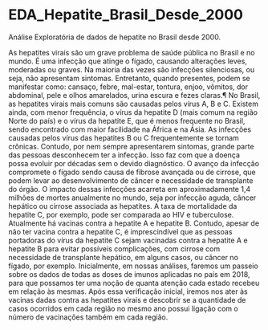 # EDA_Hepatite_Brasil_Desde_2000
Análise Exploratória de dados de hepatite no Brasil desde 2000.

As hepatites virais são um grave problema de saúde pública no Brasil e no mundo. É uma infecção que atinge o fígado, causando alterações leves, moderadas ou graves. Na maioria das vezes são infecções silenciosas, ou seja, não apresentam sintomas. Entretanto, quando presentes, podem se manifestar como: cansaço, febre, mal-estar, tontura, enjoo, vômitos, dor abdominal, pele e olhos amarelados, urina escura e fezes claras.¶
No Brasil, as hepatites virais mais comuns são causadas pelos vírus A, B e C. Existem ainda, com menor frequência, o vírus da hepatite D (mais comum na região Norte do país) e o vírus da hepatite E, que é menos frequente no Brasil, sendo encontrado com maior facilidade na África e na Ásia.
As infecções causadas pelos vírus das hepatites B ou C frequentemente se tornam crônicas. Contudo, por nem sempre apresentarem sintomas, grande parte das pessoas desconhecem ter a infecção. Isso faz com que a doença possa evoluir por décadas sem o devido diagnóstico. O avanço da infecção compromete o fígado sendo causa de fibrose avançada ou de cirrose, que podem levar ao desenvolvimento de câncer e necessidade de transplante do órgão.
O impacto dessas infecções acarreta em aproximadamente 1,4 milhões de mortes anualmente no mundo, seja por infecção aguda, câncer hepático ou cirrose associada as hepatites. A taxa de mortalidade da hepatite C, por exemplo, pode ser comparada ao HIV e tuberculose.
Atualmente há vacinas contra a hepatite A e hepatite B. Contudo, apesar de não ter vacina contra a hepatite C, é imprescindível que as pessoas portadoras do vírus da hepatite C sejam vacinadas contra a hepatite A e hepatite B para evitar possíveis complicações, com cirrose com necessidade de transplante hepático, em alguns casos, ou câncer no fígado, por exemplo.
Inicialmente, em nossas análises, faremos um passeio sobre os dados de todas as doses de imunos aplicadas no país em 2018, para que possamos ter uma noção de quanta atenção cada estado recebeu em relação às mesmas. Após essa verificação inicial, iremos nos ater às vacinas dadas contra as hepatites virais e descobrir se a quantidade de casos ocorridos em cada região no mesmo ano possui ligação com o número de vacinações também em cada região.
